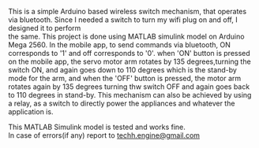 This is a simple Arduino based wireless switch mechanism, that operates via bluetooth. Since I needed a switch to turn my wifi plug on and off, I designed it to perform  
the same. This project is done using MATLAB simulink model on Arduino Mega 2560. 
In the mobile app, to send commands via bluetooth, ON corresponds to '1' and off corresponds to '0'. 
when 'ON' button is pressed on the mobile app, the servo motor arm rotates by 135 degrees,turning the switch ON, and again goes down to 110 degrees which is the stand-by mode for the arm,
and when the 'OFF' button is pressed, the motor arm rotates again by 135 degrees turning thw switch OFF and again goes back to 110 degrees in stand-by.
This mechanism can also be achieved by using a relay, as a switch to directly power the appliances and whatever the application is.

This MATLAB Simulink model is tested and works fine.  
In case of errors(if any) report to techh.engine@gmail.com
